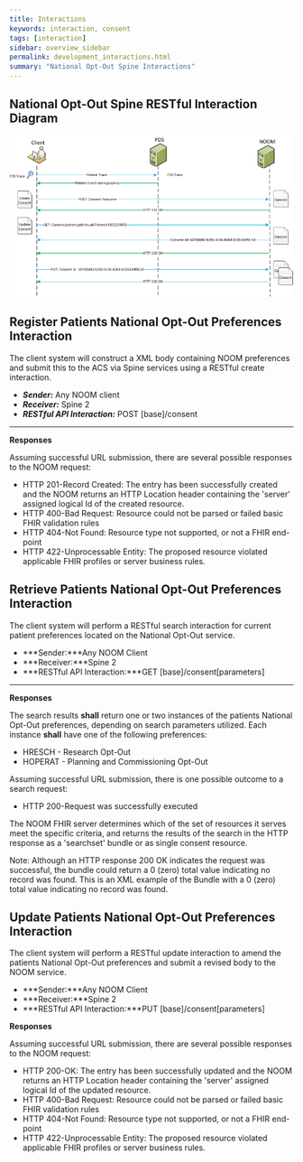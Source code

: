 ```yaml
---
title: Interactions
keywords: interaction, consent
tags: [interaction]
sidebar: overview_sidebar
permalink: development_interactions.html
summary: "National Opt-Out Spine Interactions"
---
```


## National Opt-Out Spine RESTful Interaction Diagram ##

<img src="images/NOOMInteractions2.png">


## Register Patients National Opt-Out Preferences Interaction ##

The client system will construct a XML body containing NOOM preferences and submit this to the ACS via Spine services using a RESTful create interaction.

- ***Sender:*** Any NOOM client
- ***Receiver:*** Spine 2
- ***RESTful API Interaction:*** POST [base]/consent

---

**Responses**

Assuming successful URL submission, there are several possible responses to the NOOM request:

- HTTP 201-Record Created: The entry has been successfully created and the NOOM returns an HTTP Location header containing the 'server' assigned logical Id of the created resource.
- HTTP 400-Bad Request: Resource could not be parsed or failed basic FHIR validation rules
- HTTP 404-Not Found: Resource type not supported, or not a FHIR end-point
- HTTP 422-Unprocessable Entity: The proposed resource violated applicable FHIR profiles or server business rules.

## Retrieve Patients National Opt-Out Preferences Interaction ##

The client system will perform a RESTful search interaction for current patient preferences located on the National Opt-Out service.

- ***Sender:***Any NOOM Client
- ***Receiver:***Spine 2
- ***RESTful API Interaction:***GET [base]/consent[parameters] 

---

**Responses**

The search results **shall** return one or two instances of the patients National Opt-Out preferences, depending on search parameters utilized. Each instance **shall** have one of the following preferences:

- HRESCH - Research Opt-Out
- HOPERAT - Planning and Commissioning Opt-Out

Assuming successful URL submission, there is one possible outcome to a search request:

- HTTP 200-Request was successfully executed

The NOOM FHIR server determines which of the set of resources it serves meet the specific criteria, and returns the results of the search in the HTTP response as a 'searchset' bundle or as single consent resource.

Note: Although an HTTP response 200 OK indicates the request was successful, the bundle could return a 0 (zero) total value indicating no record was found. This is an XML example of the Bundle with a 0 (zero) total value indicating no record was found.

## Update Patients National Opt-Out Preferences Interaction ##

The client system will perform a RESTful update interaction to amend the patients National Opt-Out preferences and submit a revised body to the NOOM service.

- ***Sender:***Any NOOM Client
- ***Receiver:***Spine 2
- ***RESTful API Interaction:***PUT [base]/consent[parameters] 

**Responses**

Assuming successful URL submission, there are several possible responses to the NOOM request:

- HTTP 200-OK: The entry has been successfully updated and the NOOM returns an HTTP Location header containing the 'server' assigned logical Id of the updated resource.
- HTTP 400-Bad Request: Resource could not be parsed or failed basic FHIR validation rules
- HTTP 404-Not Found: Resource type not supported, or not a FHIR end-point
- HTTP 422-Unprocessable Entity: The proposed resource violated applicable FHIR profiles or server business rules.